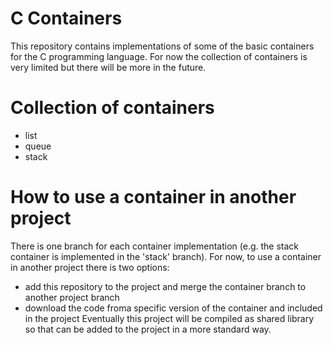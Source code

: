 # C Containers
This repository contains implementations of some of the basic containers for the C programming language.
For now the collection of containers is very limited but there will be more in the future.

# Collection of containers
- list
- queue
- stack

# How to use a container in another project
There is one branch for each container implementation (e.g. the stack container is implemented in the 'stack' branch).
For now, to use a container in another project there is two options:
  - add this repository to the project and merge the container branch to another project branch
  - download the code froma specific version of the container and included in the project
Eventually this project will be compiled as shared library so that can be added to the project in a more standard way.
